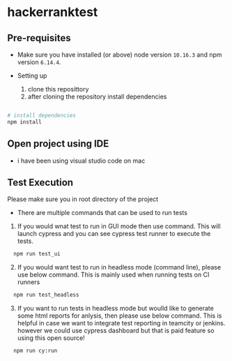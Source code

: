 # hackerranktest

## Pre-requisites

- Make sure you have installed (or above) node version `10.16.3` and npm version `6.14.4`.

- Setting up 
  1. clone this reposittory
  1. after cloning the repository install dependencies
```bash

# install dependencies
npm install

```

## Open project using IDE 
  - i have been using visual studio code on mac 

## Test Execution 
Please make sure you in root directory of the project
 - There are multiple commands that can be used to run tests
  1. If you would wnat test to run in GUI mode then use command. This will launch cypress and you can see cypress test runner to execute the tests. 
  
  ```bash
    npm run test_ui
  ```
  
  2. If you would want test to run in headless mode (command line), please use below command. This is mainly used when running tests on CI runners 
  ```bash
    npm run test_headless
  ```

  3. If you want to run tests in headless mode but woulld like to generate some html reports for anlysis, then please use below command. This is helpful in case we want to integrate test reporting in teamcity or jenkins. however we could use cypress dashboard but that is paid feature so using this open source!
  ```bash
    npm run cy:run
  ```

